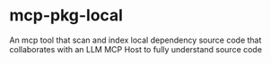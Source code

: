 # mcp-pkg-local
An mcp tool that scan and index local dependency source code that collaborates with an LLM MCP Host to fully understand source code
